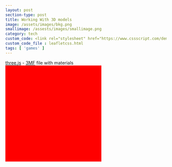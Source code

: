 ```yaml
---
layout: post
section-type: post
title: Working With 3D models
image: /assets/images/bkg.png
smallimage: /assests/images/smallimage.png
category: tech
custom_code: <link rel="stylesheet" href="https://www.cssscript.com/demo/gallery-lightbox-mk/mklb/css/mklb.css"/><link rel="stylesheet" href="https://unpkg.com/leaflet@1.7.1/dist/leaflet.css" integrity="sha512-xodZBNTC5n17Xt2atTPuE1HxjVMSvLVW9ocqUKLsCC5CXdbqCmblAshOMAS6/keqq/sMZMZ19scR4PsZChSR7A==" crossorigin=""/><script src="https://unpkg.com/leaflet@1.7.1/dist/leaflet.js" integrity="sha512-XQoYMqMTK8LvdxXYG3nZ448hOEQiglfqkJs1NOQV44cWnUrBc8PkAOcXy20w0vlaXaVUearIOBhiXZ5V3ynxwA==" crossorigin=""></script>
custom_code_file : leafletcss.html
tags: [ 'games' ]
---
```


<div id="info">
<a href="https://threejs.org" target="_blank" rel="noopener">three.js</a> -
<a href="http://3mf.io" target="_blank" rel="noopener">3MF</a> file with materials
</div>
<div id="canvas"></div>

<script src="../build/three.js"></script>

<div id="scene3d" style="width:300px; height:300px; background:red"></div>

<script>
var scene3d = document.getElementById("scene3d");
var CANVAS_WIDTH = 300;
var CANVAS_HEIGHT = 300;

// SCENE

scene = new THREE.Scene();

// CAMERA

camera = new THREE.PerspectiveCamera(45, CANVAS_WIDTH / CANVAS_HEIGHT, 0.1, 100);
camera.position.x = 17;
camera.position.y = 12;
camera.position.z = 13;
camera.lookAt(scene.position);

// RENDERER

renderer = new THREE.WebGLRenderer();
renderer.setClearColor(0x000, 1.0);
renderer.setSize(CANVAS_WIDTH, CANVAS_HEIGHT);

// GEOMETRY & MATERIALS

var cubeGeometry = new THREE.BoxGeometry(3, 3, 3);
var cubeMaterial = new THREE.MeshLambertMaterial({color: 0xff55ff});
var cube = new THREE.Mesh(cubeGeometry, cubeMaterial);
scene.add(cube);
cube.position.z = 4;

var ballGeometry = new THREE.SphereGeometry(3, 16, 16);
var ballMaterial = new THREE.MeshPhongMaterial({color: 0x33aaff});
var ball = new THREE.Mesh(ballGeometry, ballMaterial);
scene.add(ball);
ball.position.z = -5;

var floorGeometry = new THREE.BoxGeometry(30, 1, 30);
var floorMaterial = new THREE.MeshBasicMaterial({color: 0x656587});
var floor = new THREE.Mesh(floorGeometry, floorMaterial);
scene.add(floor);
floor.position.y = -3;
floor.receiveShadow = true;

// LIGHT

var spot1 = new THREE.SpotLight(0xffffff);
spot1.position.set(10, 100, -50);
scene.add(spot1);

// FINISH SCENE SETUP

// document.body.appendChild(scene3d.domElement);
scene3d.appendChild(renderer.domElement);
renderer.render(scene, camera);

</script>

<script type="module">
import * as THREE from '../build/three.module.js';

import { OrbitControls } from './jsm/controls/OrbitControls.js';
import { ThreeMFLoader } from './jsm/loaders/3MFLoader.js';

let camera, scene, renderer;

init();

function init() {

scene = new THREE.Scene();
scene.background = new THREE.Color( 0xa0a0a0 );
scene.fog = new THREE.Fog( 0xa0a0a0, 10, 500 );

camera = new THREE.PerspectiveCamera( 35, window.innerWidth / window.innerHeight, 1, 500 );
camera.position.set( - 50, 40, 50 );
scene.add( camera );

//

const hemiLight = new THREE.HemisphereLight( 0xffffff, 0x444444 );
hemiLight.position.set( 0, 100, 0 );
scene.add( hemiLight );

const dirLight = new THREE.DirectionalLight( 0xffffff );
dirLight.position.set( - 0, 40, 50 );
dirLight.castShadow = true;
dirLight.shadow.camera.top = 50;
dirLight.shadow.camera.bottom = - 25;
dirLight.shadow.camera.left = - 25;
dirLight.shadow.camera.right = 25;
dirLight.shadow.camera.near = 0.1;
dirLight.shadow.camera.far = 200;
dirLight.shadow.mapSize.set( 1024, 1024 );
scene.add( dirLight );

// scene.add( new THREE.CameraHelper( dirLight.shadow.camera ) );

//

const manager = new THREE.LoadingManager();

const loader = new ThreeMFLoader( manager );
loader.load( './models/3mf/truck.3mf', function ( object ) {

object.quaternion.setFromEuler( new THREE.Euler( - Math.PI / 2, 0, 0 ) );
// z-up conversion

object.traverse( function ( child ) {

child.castShadow = true;

} );

scene.add( object );

} );

//

manager.onLoad = function () {

render();

};

//

const ground = new THREE.Mesh( new THREE.PlaneGeometry( 1000, 1000 ), new THREE.MeshPhongMaterial( { color: 0x999999, depthWrite: false } ) );
ground.rotation.x = - Math.PI / 2;
ground.position.y = 11;
ground.receiveShadow = true;
scene.add( ground );

//

renderer = new THREE.WebGLRenderer( { antialias: true } );
renderer.setPixelRatio( window.devicePixelRatio );
renderer.setSize( window.innerWidth, window.innerHeight );
renderer.outputEncoding = THREE.sRGBEncoding;
renderer.shadowMap.enabled = true;
renderer.shadowMap.type = THREE.PCFSoftShadowMap;
document.body.appendChild( renderer.domElement );

//

const controls = new OrbitControls( camera, renderer.domElement );
controls.addEventListener( 'change', render );
controls.minDistance = 50;
controls.maxDistance = 200;
controls.enablePan = false;
controls.target.set( 0, 20, 0 );
controls.update();

window.addEventListener( 'resize', onWindowResize );

render();

}

function onWindowResize() {

camera.aspect = window.innerWidth / window.innerHeight;
camera.updateProjectionMatrix();

renderer.setSize( window.innerWidth, window.innerHeight );

render();

}

function render() {

renderer.render( scene, camera );

}

</script>
